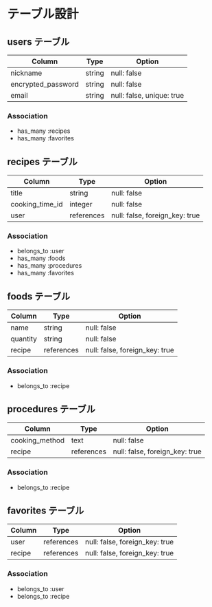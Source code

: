 # テーブル設計

## users テーブル

| Column             | Type   | Option                    |
| ------------------ | ------ | ------------------------- |
| nickname           | string | null: false               |
| encrypted_password | string | null: false               |
| email              | string | null: false, unique: true |

### Association

- has_many :recipes
- has_many :favorites


## recipes テーブル

| Column          | Type       | Option                         |
| --------------- | ---------- | ------------------------------ |
| title           | string     | null: false                    |
| cooking_time_id | integer    | null: false                    |
| user            | references | null: false, foreign_key: true |

### Association

- belongs_to :user
- has_many :foods
- has_many :procedures
- has_many :favorites


## foods テーブル

| Column   | Type       | Option                         |
| -------- | ---------- | ------------------------------ |
| name     | string     | null: false                    |
| quantity | string     | null: false                    |
| recipe   | references | null: false, foreign_key: true |

### Association

- belongs_to :recipe


## procedures テーブル

| Column          | Type       | Option                         |
| --------------- | ---------- | ------------------------------ |
| cooking_method  | text       | null: false                    |
| recipe          | references | null: false, foreign_key: true |

### Association

- belongs_to :recipe


## favorites テーブル

| Column   | Type       | Option                         |
| -------- | ---------- | ------------------------------ |
| user     | references | null: false, foreign_key: true |
| recipe   | references | null: false, foreign_key: true |

### Association

- belongs_to :user
- belongs_to :recipe
